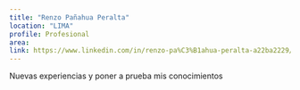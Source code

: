 ```yaml
---
title: "Renzo Pañahua Peralta"
location: "LIMA"
profile: Profesional
area: 
link: https://www.linkedin.com/in/renzo-pa%C3%B1ahua-peralta-a22ba2229/
---
```


Nuevas experiencias y poner a prueba mis conocimientos